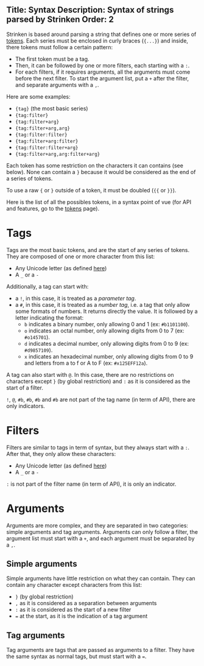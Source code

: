 Title: Syntax
Description: Syntax of strings parsed by Strinken
Order: 2
---

Strinken is based around parsing a string that defines one or more series of [tokens](/Strinken/documentation/parser/tokens). 
Each series must be enclosed in curly braces (`{...}`) and inside, there tokens must follow a certain pattern:

- The first token must be a tag.
- Then, it can be followed by one or more filters, each starting with a `:`.
- For each filters, if it requires arguments, all the arguments must come before the next filter. To start the argument list, put a `+` after the filter, and separate arguments with a `,`.

Here are some examples:

- `{tag}` (the most basic series)
- `{tag:filter}`
- `{tag:filter+arg}`
- `{tag:filter+arg,arg}`
- `{tag:filter:filter}`
- `{tag:filter+arg:filter}`
- `{tag:filter:filter+arg}`
- `{tag:filter+arg,arg:filter+arg}`

Each token has some restriction on the characters it can contains (see below). None can contain a `}` because it would be considered 
as the end of a series of tokens. 

To use a raw `{` or `}` outside of a token, it must be doubled (`{{` or `}}`).

Here is the list of all the possibles tokens, in a syntax point of vue (for API and features, go to the 
[tokens](/Strinken/documentation/parser/tokens) page).

# Tags

Tags are the most basic tokens, and are the start of any series of tokens.
They are composed of one or more character from this list:

- Any Unicode letter (as defined [here](https://docs.microsoft.com/fr-fr/dotnet/api/system.char.isletter))
- A `_` or a `-`

Additionally, a tag can start with:

- a `!`, in this case, it is treated as a *parameter tag*.
- a `#`, in this case, it is treated as a *number tag*, i.e. a tag that only allow some formats of numbers. It returns directly the value. It is followed by a letter indicating the format:
  - `b` indicates a binary number, only allowing 0 and 1 (ex: `#b1101100`).
  - `o` indicates an octal number, only allowing digits from 0 to 7 (ex: `#o145701`).
  - `d` indicates a decimal number, only allowing digits from 0 to 9 (ex: `#d9857109`).
  - `x` indicates an hexadecimal number, only allowing digits from 0 to 9 and letters from a to f or A to F (ex: `#x125EFF12a`).

A tag can also start with `@`. In this case, there are no restrictions on characters except `}` (by global restriction)
and `:` as it is considered as the start of a filter.

`!`, `@`, `#b`, `#b`, `#b` and `#b` are not part of the tag name (in term of API), there are only indicators.

# Filters

Filters are similar to tags in term of syntax, but they always start with a `:`.
After that, they only allow these characters:

- Any Unicode letter (as defined [here](https://docs.microsoft.com/fr-fr/dotnet/api/system.char.isletter))
- A `_` or a `-`

`:` is not part of the filter name (in term of API), it is only an indicator.

# Arguments

Arguments are more complex, and they are separated in two categories: simple arguments and tag arguments.
Arguments can only follow a filter, the argument list must start with a `+`, and each argument must be separated by a `,`.

## Simple arguments

Simple arguments have little restriction on what they can contain. They can contain any character except characters from this list:

- `}` (by global restriction)
- `,` as it is considered as a separation between arguments
- `:` as it is considered as the start of a new filter
- `=` at the start, as it is the indication of a tag argument

## Tag arguments

Tag arguments are tags that are passed as arguments to a filter. They have the same syntax as normal tags, but must start with a `=`.